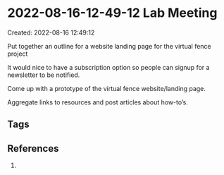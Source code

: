 # 2022-08-16-12-49-12 Lab Meeting
Created: 2022-08-16 12:49:12

Put together an outline for a website landing page for the virtual fence project

It would nice to have a subscription option so people can signup for a newsletter to be notified.

Come up with a prototype of the virtual fence website/landing page.

Aggregate links to resources and post articles about how-to’s.



## Tags

## References
1. 